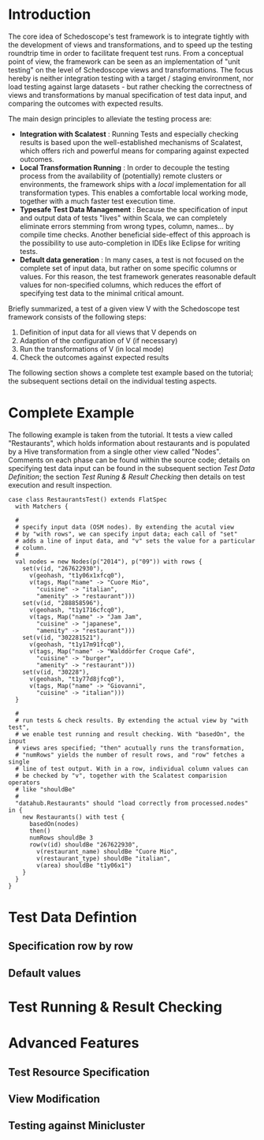 # Introduction

The core idea of Schedoscope's test framework is to integrate tightly 
with the development of views and transformations, and to speed up the
testing roundtrip time in order to facilitate frequent test runs. 
From a conceptual point of view, the framework can be seen as an 
implementation of "unit testing" on the level of Schedoscope views
and transformations. The focus hereby is neither integration testing with
a target / staging environment, nor load testing against large datasets - but
rather checking the correctness of views and transformations by manual
specification of test data input, and comparing the outcomes with expected
results.

The main design principles to alleviate the testing process are:

* **Integration with Scalatest** : Running Tests and especially checking 
  results is based upon the well-established mechanisms of Scalatest, which
  offers rich and powerful means for comparing against expected outcomes.
* **Local Transformation Running** : In order to decouple the testing
  process from the availability of (potentially) remote clusters or 
  environments, the framework ships with a _local_ implementation for
  all transformation types. This enables a comfortable local working 
  mode, together with a much faster test execution time. 
* **Typesafe Test Data Management** : Because the specification of input
  and output data of tests "lives" within Scala, we can completely eliminate
  errors stemming from wrong types, column, names... by compile time checks.
  Another beneficial side-effect of this approach is the possibility to use
  auto-completion in IDEs like Eclipse for writing tests.
* **Default data generation** : In many cases, a test is not focused on the
  complete set of input data, but rather on some specific columns or 
  values. For this reason, the test framework generates reasonable 
  default values for non-specified columns, which reduces the effort of 
  specifying test data to the minimal critical amount.
  
  
Briefly summarized, a test of a given view V with the Schedoscope test 
framework consists of the following steps:

1. Definition of input data for all views that V depends on
2. Adaption of the configuration of V (if necessary)
3. Run the transformations of V (in local mode)
4. Check the outcomes against expected results
   
The following section shows a complete test example based on the tutorial;
the subsequent sections detail on the individual testing aspects.


# Complete Example

The following example is taken from the tutorial. It tests a view called
"Restaurants", which holds information about restaurants and is populated
by a Hive transformation from a single other view called "Nodes". 
Comments on each phase can be found within the source code; details on 
specifying test data input can be found in the subsequent section 
_Test Data Definition_; the section _Test Runing & Result Checking_ 
then details on test execution and result inspection.


    case class RestaurantsTest() extends FlatSpec
      with Matchers {
      
      #
      # specify input data (OSM nodes). By extending the acutal view
      # by "with rows", we can specify input data; each call of "set"
      # adds a line of input data, and "v" sets the value for a particular
      # column.
      #
      val nodes = new Nodes(p("2014"), p("09")) with rows {
        set(v(id, "267622930"),
          v(geohash, "t1y06x1xfcq0"),
          v(tags, Map("name" -> "Cuore Mio",
            "cuisine" -> "italian",
            "amenity" -> "restaurant")))
        set(v(id, "288858596"),
          v(geohash, "t1y1716cfcq0"),
          v(tags, Map("name" -> "Jam Jam",
            "cuisine" -> "japanese",
            "amenity" -> "restaurant")))
        set(v(id, "302281521"),
          v(geohash, "t1y17m91fcq0"),
          v(tags, Map("name" -> "Walddörfer Croque Café",
            "cuisine" -> "burger",
            "amenity" -> "restaurant")))
        set(v(id, "30228"),
          v(geohash, "t1y77d8jfcq0"),
          v(tags, Map("name" -> "Giovanni",
            "cuisine" -> "italian")))
      }
    
      #
      # run tests & check results. By extending the actual view by "with test",
      # we enable test running and result checking. With "basedOn", the input
      # views ares specified; "then" acutually runs the transformation,
      # "numRows" yields the number of result rows, and "row" fetches a single
      # line of test output. With in a row, individual column values can 
      # be checked by "v", together with the Scalatest comparision operators
      # like "shouldBe"
      #
      "datahub.Restaurants" should "load correctly from processed.nodes" in {
        new Restaurants() with test {
          basedOn(nodes)
          then()
          numRows shouldBe 3
          row(v(id) shouldBe "267622930",
            v(restaurant_name) shouldBe "Cuore Mio",
            v(restaurant_type) shouldBe "italian",
            v(area) shouldBe "t1y06x1")
        }
      }
    }


# Test Data Defintion

## Specification row by row

## Default values

# Test Running & Result Checking

# Advanced Features

## Test Resource Specification

## View Modification

## Testing against Minicluster